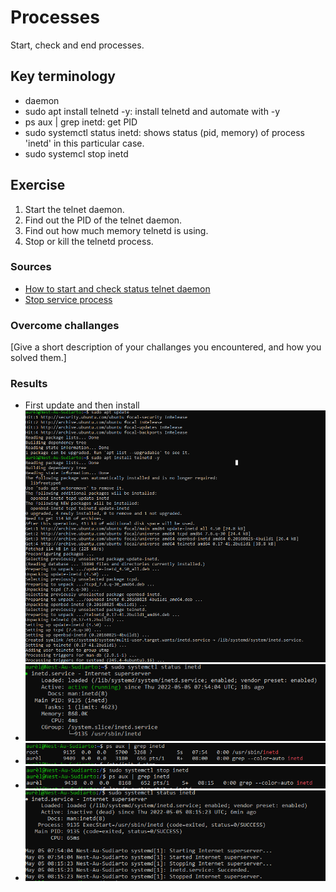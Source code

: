 # Processes
Start, check and end processes.

## Key terminology
- daemon
- sudo apt install telnetd -y: install telnetd and automate with -y
- ps aux | grep inetd: get PID
- sudo systemctl status inetd: shows status (pid, memory) of process 'inetd' in this particular case. 
- sudo systemcl stop inetd

## Exercise
1. Start the telnet daemon.
2. Find out the PID of the telnet daemon.
3. Find out how much memory telnetd is using.
4. Stop or kill the telnetd process.

### Sources
- [How to start and check status telnet daemon](https://www.javatpoint.com/linux-telnet-command)
- [Stop service process](https://youtube.com/clip/UgkxBoKt0so_dD99dDL8_ruDb3C9m1cag6VV)

### Overcome challanges
[Give a short description of your challanges you encountered, and how you solved them.]

### Results
- First update and then install ![install](../00_includes/06-LIN_updateInstall.png)
- ![check status](../00_includes/06-LIN_systemctl.png)
- ![stop1](../00_includes/06-LIN_doubleCheck.png)
- ![stop2](../00_includes/06-LIN_stop1.png)
- ![doublecheck](../00_includes/06-LIN_stop2.png)

